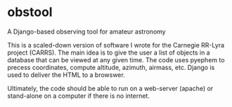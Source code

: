 # obstool
A Django-based observing tool for amateur astronomy

This is a scaled-down version of software I wrote for the Carnegie RR-Lyra project (CARRS). The main idea is to give the user a list of objects in a database that can be viewed at any given time. The code uses pyephem to precess coordinates, compute altitude, azimuth, airmass, etc. Django is used to deliver the HTML to a browswer.

Ultimately, the code should be able to run on a web-server (apache) or stand-alone on a computer if there is no internet.
